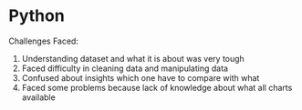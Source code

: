 # Python
Challenges Faced:
1) Understanding dataset and what it is about was very tough
2) Faced difficulty in cleaning data and manipulating data
3) Confused about insights which one have to compare with what
4) Faced some problems because lack of knowledge about what all charts available
